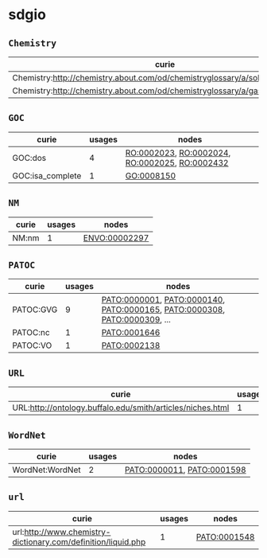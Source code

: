 # sdgio

## `Chemistry`

| curie                                                                           |   usages | nodes                                                       |
|---------------------------------------------------------------------------------|----------|-------------------------------------------------------------|
| Chemistry:http://chemistry.about.com/od/chemistryglossary/a/soliddefinition.htm |        1 | [PATO:0001546](http://purl.obolibrary.org/obo/PATO_0001546) |
| Chemistry:http://chemistry.about.com/od/chemistryglossary/a/gasdefinition.htm   |        1 | [PATO:0001547](http://purl.obolibrary.org/obo/PATO_0001547) |

## `GOC`

| curie            |   usages | nodes                                                                                                                                                                                                                              |
|------------------|----------|------------------------------------------------------------------------------------------------------------------------------------------------------------------------------------------------------------------------------------|
| GOC:dos          |        4 | [RO:0002023](http://purl.obolibrary.org/obo/RO_0002023), [RO:0002024](http://purl.obolibrary.org/obo/RO_0002024), [RO:0002025](http://purl.obolibrary.org/obo/RO_0002025), [RO:0002432](http://purl.obolibrary.org/obo/RO_0002432) |
| GOC:isa_complete |        1 | [GO:0008150](http://purl.obolibrary.org/obo/GO_0008150)                                                                                                                                                                            |

## `NM`

| curie   |   usages | nodes                                                         |
|---------|----------|---------------------------------------------------------------|
| NM:nm   |        1 | [ENVO:00002297](http://purl.obolibrary.org/obo/ENVO_00002297) |

## `PATOC`

| curie     |   usages | nodes                                                                                                                                                                                                                                                                                                                |
|-----------|----------|----------------------------------------------------------------------------------------------------------------------------------------------------------------------------------------------------------------------------------------------------------------------------------------------------------------------|
| PATOC:GVG |        9 | [PATO:0000001](http://purl.obolibrary.org/obo/PATO_0000001), [PATO:0000140](http://purl.obolibrary.org/obo/PATO_0000140), [PATO:0000165](http://purl.obolibrary.org/obo/PATO_0000165), [PATO:0000308](http://purl.obolibrary.org/obo/PATO_0000308), [PATO:0000309](http://purl.obolibrary.org/obo/PATO_0000309), ... |
| PATOC:nc  |        1 | [PATO:0001646](http://purl.obolibrary.org/obo/PATO_0001646)                                                                                                                                                                                                                                                          |
| PATOC:VO  |        1 | [PATO:0002138](http://purl.obolibrary.org/obo/PATO_0002138)                                                                                                                                                                                                                                                          |

## `URL`

| curie                                                      |   usages | nodes                                                         |
|------------------------------------------------------------|----------|---------------------------------------------------------------|
| URL:http://ontology.buffalo.edu/smith/articles/niches.html |        1 | [ENVO:00010483](http://purl.obolibrary.org/obo/ENVO_00010483) |

## `WordNet`

| curie           |   usages | nodes                                                                                                                    |
|-----------------|----------|--------------------------------------------------------------------------------------------------------------------------|
| WordNet:WordNet |        2 | [PATO:0000011](http://purl.obolibrary.org/obo/PATO_0000011), [PATO:0001598](http://purl.obolibrary.org/obo/PATO_0001598) |

## `url`

| curie                                                         |   usages | nodes                                                       |
|---------------------------------------------------------------|----------|-------------------------------------------------------------|
| url:http://www.chemistry-dictionary.com/definition/liquid.php |        1 | [PATO:0001548](http://purl.obolibrary.org/obo/PATO_0001548) |

